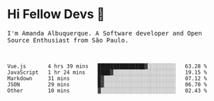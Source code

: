 # Hi Fellow Devs :wave:
   
<p>
  <samp>
    I'm Amanda Albuquerque. A Software developer and Open Source Enthusiast from São Paulo.
  </samp>

  
<!--   [![Twitter Follow](https://img.shields.io/twitter/follow/alalbux?style=social)](https://www.twitter.com/alalbux)
  [![Linkedin Badge](https://img.shields.io/badge/-alalbux-blue?style=flat-square&logo=Linkedin&logoColor=white&link=https://www.linkedin.com/in/alalbux/)](https://www.linkedin.com/in/alalbux/)
  [![Medium Badge](https://img.shields.io/badge/-alalbux-black?style=flat-square&logo=Medium&logoColor=white&link=https://medium.com/@alalbux)](https://medium.com/@alalbux) -->
</p>

  <br/>
  

<!--START_SECTION:waka-->
```text
Vue.js       4 hrs 39 mins   ███████████████▓░░░░░░░░░   63.28 % 
JavaScript   1 hr 24 mins    ████▓░░░░░░░░░░░░░░░░░░░░   19.15 % 
Markdown     31 mins         █▓░░░░░░░░░░░░░░░░░░░░░░░   07.12 % 
JSON         29 mins         █▓░░░░░░░░░░░░░░░░░░░░░░░   06.70 % 
Other        10 mins         ▓░░░░░░░░░░░░░░░░░░░░░░░░   02.43 % 
```
<!--END_SECTION:waka-->

